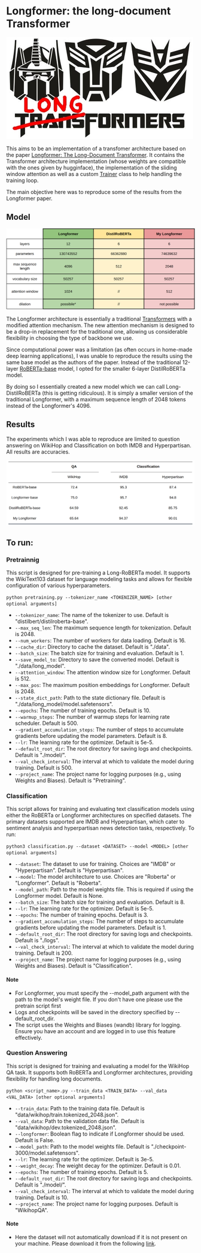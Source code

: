 # Longformer: the long-document Transformer

![](/docs/Cazzate.jpg)

This aims to be an implementation of a transfomer architecture based on the paper [Longformer: The Long-Document Transformer](https://arxiv.org/abs/2004.05150). It contains the Transformer architecture implementation (whose weights are compatible with the ones given by hugginface), the implementation of the sliding window attention as well as a custom [Trainer](/src/trainer/trainer.py) class to help handling the training loop.


The main objective here was to reproduce some of the results from the Longformer paper.

## Model

![](/docs/model.png)

The Longformer architecture is essentially a traditional [Transformers](https://arxiv.org/abs/1706.03762) with a modified attention mechanism. The new attention mechanism is designed to be a drop-in replacement for the traditional one, allowing us considerable flexibility in choosing the type of backbone we use.

Since computational power was a limitation (as often occurs in home-made deep learning applications), I was unable to reproduce the results using the same base model as the authors of the paper. Instead of the traditional 12-layer [RoBERTa-base](https://arxiv.org/abs/1907.11692) model, I opted for the smaller 6-layer DistilRoBERTa model.

By doing so I essentially created a new model which we can call Long-DistilRoBERTa (this is getting ridiculous). It is simply a smaller version of the traditional Longformer, with a maximum sequence length of 2048 tokens instead of the Longformer's 4096.

## Results

The experiments which I was able to reproduce are limited to question answering on WikiHop and Classification on both IMDB and Hyperpartisan. All results are accuracies.

![](/docs/results.png)

## To run:

### Pretrainnig
This script is designed for pre-training a Long-RoBERTa model. It supports the WikiText103 dataset for language modeling tasks and allows for flexible configuration of various hyperparameters.

`python pretraining.py --tokenizer_name <TOKENIZER_NAME> [other optional arguments]`

- `--tokenizer_name`: The name of the tokenizer to use. Default is "distilbert/distilroberta-base".
- `--max_seq_len`: The maximum sequence length for tokenization. Default is 2048.
- `--num_workers`: The number of workers for data loading. Default is 16.
- `--cache_dir`: Directory to cache the dataset. Default is "./data".
- `--batch_size`: The batch size for training and evaluation. Default is 1.
- `--save_model_to`: Directory to save the converted model. Default is "./data/long_model".
- `--attention_window`: The attention window size for Longformer. Default is 512.
- `--max_pos`: The maximum position embeddings for Longformer. Default is 2048.
- `--state_dict_path`: Path to the state dictionary file. Default is "./data/long_model/model.safetensors".
- `--epochs`: The number of training epochs. Default is 10.
- `--warmup_steps`: The number of warmup steps for learning rate scheduler. Default is 500.
- `--gradient_accumulation_steps`: The number of steps to accumulate gradients before updating the model parameters. Default is 8.
- `--lr`: The learning rate for the optimizer. Default is 5e-5.
- `--default_root_dir`: The root directory for saving logs and checkpoints. Default is "./model/".
- `--val_check_interval`: The interval at which to validate the model during training. Default is 500.
- `--project_name`: The project name for logging purposes (e.g., using Weights and Biases). Default is "Pretraining".

### Classification
This script allows for training and evaluating text classification models using either the RoBERTa or Longformer architectures on specified datasets. The primary datasets supported are IMDB and Hyperpartisan, which cater to sentiment analysis and hyperpartisan news detection tasks, respectively.
To run:

`python3 classification.py --dataset <DATASET> --model <MODEL> [other optional arguments]`

- `--dataset`: The dataset to use for training. Choices are "IMDB" or "Hyperpartisan". Default is "Hyperpartisan".
- `--model`: The model architecture to use. Choices are "Roberta" or "Longformer". Default is "Roberta".
- `--model_path`: Path to the model weights file. This is required if using the Longformer model. Default is None.
- `--batch_size`: The batch size for training and evaluation. Default is 8.
- `--lr`: The learning rate for the optimizer. Default is 5e-5.
- `--epochs`: The number of training epochs. Default is 3.
- `--gradient_accumulation_steps`: The number of steps to accumulate gradients before updating the model parameters. Default is 1.
- `--default_root_dir`: The root directory for saving logs and checkpoints. Default is "./logs".
- `--val_check_interval`: The interval at which to validate the model during training. Default is 200.
- `--project_name`: The project name for logging purposes (e.g., using Weights and Biases). Default is "Classification".

#### Note
- For Longformer, you must specify the --model_path argument with the path to the model's weight file. If you don't have one please use the pretrain script first
- Logs and checkpoints will be saved in the directory specified by --default_root_dir.
- The script uses the Weights and Biases (wandb) library for logging. Ensure you have an account and are logged in to use this feature effectively.

### Question Answering

This script is designed for training and evaluating a model for the WikiHop QA task. It supports both RoBERTa and Longformer architectures, providing flexibility for handling long documents.

`python <script_name>.py --train_data <TRAIN_DATA> --val_data <VAL_DATA> [other optional arguments]`

- `--train_data`: Path to the training data file. Default is "data/wikihop/train.tokenized_2048.json".
- `--val_data`: Path to the validation data file. Default is "data/wikihop/dev.tokenized_2048.json".
- `--longformer`: Boolean flag to indicate if Longformer should be used. Default is False.
- `--model_path`: Path to the model weights file. Default is "./checkpoint-3000/model.safetensors".
- `--lr`: The learning rate for the optimizer. Default is 3e-5.
- `--weight_decay`: The weight decay for the optimizer. Default is 0.01.
- `--epochs`: The number of training epochs. Default is 5.
- `--default_root_dir`: The root directory for saving logs and checkpoints. Default is "./model/".
- `--val_check_interval`: The interval at which to validate the model during training. Default is 10.
- `--project_name`: The project name for logging purposes. Default is "WikihopQA".

#### Note
- Here the dataset will not automatically download if it is not present on your machine. Please download it from the following [link](https://zenodo.org/records/6407402).
